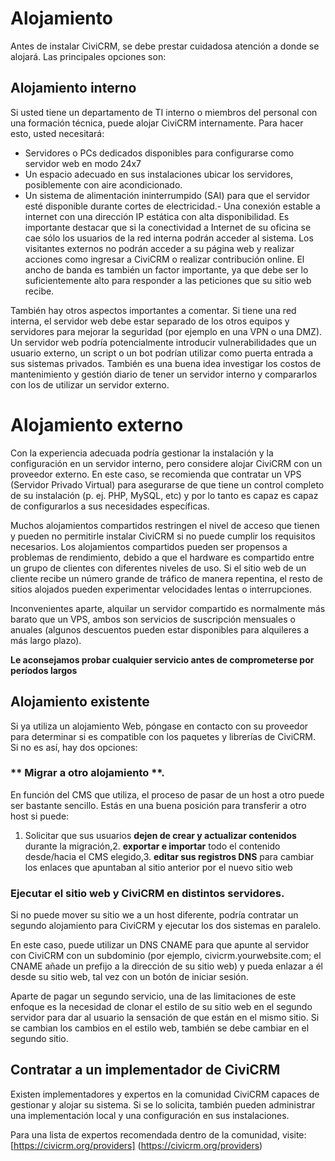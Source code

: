 Alojamiento
========

Antes de instalar CiviCRM, se debe prestar cuidadosa atención a donde se alojará. Las principales opciones son:

Alojamiento interno
------------------

Si usted tiene un departamento de TI interno o miembros del personal con una formación técnica, puede alojar CiviCRM internamente. Para hacer esto, usted necesitará:

- Servidores o PCs dedicados disponibles para configurarse como servidor web en modo 24x7  
- Un espacio adecuado en sus instalaciones ubicar los servidores, posiblemente con aire acondicionado.
- Un sistema de alimentación ininterrumpido (SAI) para que el servidor esté disponible durante cortes de electricidad.- Una conexión estable a internet con una dirección IP estática con alta disponibilidad. Es importante destacar que si la conectividad a Internet de su oficina se cae sólo los usuarios de la red interna podrán acceder al sistema. Los visitantes externos no podrán acceder a su página web y realizar acciones como ingresar a CiviCRM o realizar contribución online. El ancho de banda es también un factor importante, ya que debe ser lo suficientemente alto para responder a las peticiones que su sitio web recibe.

También hay otros aspectos importantes a comentar. Si tiene una red interna, el servidor web debe estar separado de los otros equipos y servidores para mejorar la seguridad (por ejemplo en una VPN o una DMZ).
Un servidor web podría potencialmente introducir vulnerabilidades que un usuario externo, un script o un bot podrían utilizar como puerta entrada a sus sistemas privados. También es una buena idea investigar los costos de mantenimiento y gestión diario de tener un servidor interno y compararlos con los de utilizar un servidor externo.

Alojamiento externo
========

Con la experiencia adecuada podría gestionar la instalación y la configuración en un servidor interno, pero considere alojar CiviCRM con un proveedor externo. En este caso, se recomienda que contratar un VPS (Servidor Privado Virtual) para asegurarse de que tiene un control completo de su instalación (p. ej. PHP, MySQL, etc) y por lo tanto es capaz es capaz de configurarlos a sus necesidades específicas.

Muchos alojamientos compartidos restringen el nivel de acceso que tienen y pueden no permitirle instalar CiviCRM si no puede cumplir los requisitos necesarios. Los alojamientos compartidos pueden ser propensos a problemas de rendimiento, debido a que el hardware es compartido entre un grupo de clientes con diferentes niveles de uso. Si el sitio web de un cliente recibe un número grande de tráfico de manera repentina, el resto de sitios alojados pueden experimentar velocidades lentas o interrupciones.

Inconvenientes aparte, alquilar un servidor compartido es normalmente más barato que un VPS, ambos son servicios de suscripción mensuales o anuales (algunos descuentos pueden estar disponibles para alquileres a más largo plazo).

**Le aconsejamos probar cualquier servicio antes de comprometerse por períodos largos**

Alojamiento existente
------------------

Si ya utiliza un alojamiento Web, póngase en contacto con su proveedor para determinar si es compatible con los paquetes y librerías de CiviCRM. Si no es así, hay dos opciones:

### ** Migrar a otro alojamiento **.

En función del CMS que utiliza, el proceso de pasar de un host a otro puede ser bastante sencillo. Estás en una buena posición para transferir a otro host si puede:  

1. Solicitar que sus usuarios **dejen de crear y actualizar contenidos** durante la migración,2. **exportar e importar** todo el contenido desde/hacia el CMS elegido,3. **editar sus registros DNS** para cambiar los enlaces que apuntaban al sitio anterior por el nuevo sitio web

### **Ejecutar el sitio web y CiviCRM en distintos servidores**.

Si no puede mover su sitio we a un host diferente, podría contratar un segundo alojamiento para CiviCRM y ejecutar los dos sistemas en paralelo.

En este caso, puede utilizar un DNS CNAME para que apunte al servidor con CiviCRM con un subdominio (por ejemplo, civicrm.yourwebsite.com; el CNAME añade un prefijo a la dirección de su sitio web) y pueda enlazar a él desde su sitio web, tal vez con un botón de iniciar sesión.

Aparte de pagar un segundo servicio, una de las limitaciones de este enfoque es la necesidad de clonar el estilo de su sitio web en el segundo servidor para dar al usuario la sensación de que están en el mismo sitio. Si se cambian los cambios en el estilo web, también se debe cambiar en el segundo sitio.

Contratar a un implementador de CiviCRM
-------------------------------------------

Existen implementadores y expertos en la comunidad CiviCRM capaces de gestionar y alojar su sistema. Si se lo solicita, también pueden administrar una implementación local y una configuración en sus instalaciones.

Para una lista de expertos recomendada dentro de la comunidad, visite: [https://civicrm.org/providers] (https://civicrm.org/providers)


